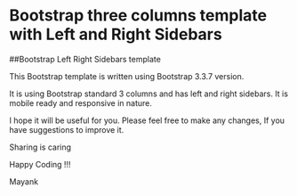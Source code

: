 # Bootstrap three columns template with Left and Right Sidebars

##Bootstrap Left Right Sidebars template


This Bootstrap template is written using Bootstrap 3.3.7 version.

It is using Bootstrap standard 3 columns and has left and right sidebars. It is mobile ready and responsive in nature. 

I hope it will be useful for you. Please feel free to make any changes, If you have suggestions to improve it. 

Sharing is caring

Happy Coding !!!

Mayank
